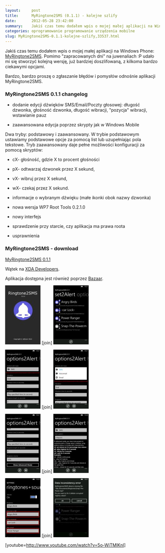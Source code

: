 ```yaml
---
layout:     post
title:      MyRingtone2SMS (0.1.1) - kolejne szlify
date:       2012-05-28 23:42:00
summary:    Jakiś czas temu dodałem wpis o mojej małej aplikacji na Windows Phone —  MyRingtone2SMS. Pomimo "zapracowanych dni" na juwenaliach  — P udało mi się stworzyć kolejną wersję, już bardziej doszlifowaną, z kilkoma bardzo ciekawymi opcjami.Bardzo, bardzo proszę o zgłaszanie błędów i pomysłów odnośnie aplikacji MyRingtone2SMS.MyRingtone2SMS 0.1.1 changelogdodanie edycji dźwięków SMS/Email/Poczty głosowej —  ...
categories: oprogramowanie programowanie urządzenia mobilne
slug: MyRingtone2SMS-0.1.1-kolejne-szlify,33537.html
---
```




Jakiś czas temu dodałem wpis o mojej małej aplikacji na Windows Phone: [MyRingtone2SMS](http://www.dobreprogramy.pl/djfoxer/MyRingtoneSMS-bo-Microsoft-zaspal,31942.html). Pomimo "zapracowanych dni" na juwenaliach :P udało mi się stworzyć kolejną wersję, już bardziej doszlifowaną, z kilkoma bardzo ciekawymi opcjami.

Bardzo, bardzo proszę o zgłaszanie błędów i pomysłów odnośnie aplikacji MyRingtone2SMS.


### MyRingtone2SMS 0.1.1 changelog



  * dodanie edycji dźwięków SMS/Email/Poczty głosowej: długość dzwonka, głośność dzwonka, długość wibracji, "pozycja" wibracji, wstawianie pauz


  * zaawansowana edycja poprzez skrypty jak w Windows Mobile

Dwa tryby: podstawowy i zaawansowany. W trybie podstawowym ustawiamy podstawowe opcje za pomocą list lub uzupełniając pola tekstowe. Tryb zaawansowany daje pełne możliwości konfiguracji za pomocą skryptów:


  * cX- głośność, gdzie X to procent głośności




  * pX- odtwarzaj dzwonek przez X sekund,




  * vX- wibruj przez X sekund,




  * wX- czekaj przez X sekund.




  * informacje o wybranym dźwięku (małe ikonki obok nazwy dzwonka)



  * nowa wersja WP7 Root Tools 0.2.1.0


  * nowy interfejs


  * sprawdzenie przy starcie, czy aplikacja ma prawa roota


  * usprawnienia



### MyRingtone2SMS - download

[MyRingtone2SMS 0.1.1](http://djfoxer.pl/MyRingtone2SMS_0.1.1.xap)

Wątek na [XDA Developers](http://forum.xda-developers.com/showthread.php?p=25662695). 

Aplikacja dostępna jest również poprzez [Bazaar](http://wp-bazaar.com/Bazaar/Default.aspx).

 





![desk](https://raw.githubusercontent.com/djfoxer/djfoxer.github.io/master/_img/2012-5-28-_133_/g_-_288x192_-_-_33537x20120528231234_0.jpg)
[join]
![desk](https://raw.githubusercontent.com/djfoxer/djfoxer.github.io/master/_img/2012-5-28-_133_/g_-_288x192_-_-_33537x20120528231239_0.jpg)


![desk](https://raw.githubusercontent.com/djfoxer/djfoxer.github.io/master/_img/2012-5-28-_133_/g_-_288x192_-_-_33537x20120528231244_0.jpg)
[join]
![desk](https://raw.githubusercontent.com/djfoxer/djfoxer.github.io/master/_img/2012-5-28-_133_/g_-_288x192_-_-_33537x20120528231249_0.jpg)


![desk](https://raw.githubusercontent.com/djfoxer/djfoxer.github.io/master/_img/2012-5-28-_133_/g_-_288x192_-_-_33537x20120528231253_0.jpg)
[join]
![desk](https://raw.githubusercontent.com/djfoxer/djfoxer.github.io/master/_img/2012-5-28-_133_/g_-_288x192_-_-_33537x20120528231303_0.jpg)


![desk](https://raw.githubusercontent.com/djfoxer/djfoxer.github.io/master/_img/2012-5-28-_133_/g_-_288x192_-_-_33537x20120528231308_0.jpg)
[join]
![desk](https://raw.githubusercontent.com/djfoxer/djfoxer.github.io/master/_img/2012-5-28-_133_/g_-_288x192_-_-_33537x20120528231313_0.jpg)


[youtube=http://www.youtube.com/watch?v=5o-WiTMlKnI]

